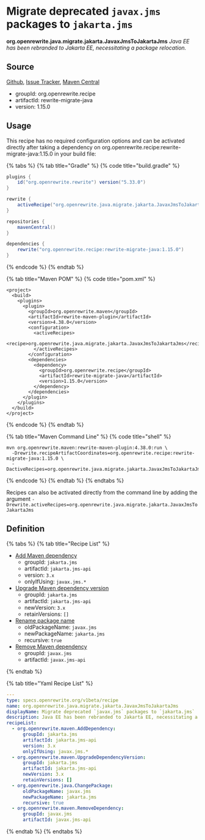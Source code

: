# Migrate deprecated `javax.jms` packages to `jakarta.jms`

**org.openrewrite.java.migrate.jakarta.JavaxJmsToJakartaJms**
_Java EE has been rebranded to Jakarta EE, necessitating a package relocation._

## Source

[Github](https://github.com/openrewrite/rewrite-migrate-java), [Issue Tracker](https://github.com/openrewrite/rewrite-migrate-java/issues), [Maven Central](https://search.maven.org/artifact/org.openrewrite.recipe/rewrite-migrate-java/1.15.0/jar)

* groupId: org.openrewrite.recipe
* artifactId: rewrite-migrate-java
* version: 1.15.0


## Usage

This recipe has no required configuration options and can be activated directly after taking a dependency on org.openrewrite.recipe:rewrite-migrate-java:1.15.0 in your build file:

{% tabs %}
{% tab title="Gradle" %}
{% code title="build.gradle" %}
```groovy
plugins {
    id("org.openrewrite.rewrite") version("5.33.0")
}

rewrite {
    activeRecipe("org.openrewrite.java.migrate.jakarta.JavaxJmsToJakartaJms")
}

repositories {
    mavenCentral()
}

dependencies {
    rewrite("org.openrewrite.recipe:rewrite-migrate-java:1.15.0")
}
```
{% endcode %}
{% endtab %}

{% tab title="Maven POM" %}
{% code title="pom.xml" %}
```markup
<project>
  <build>
    <plugins>
      <plugin>
        <groupId>org.openrewrite.maven</groupId>
        <artifactId>rewrite-maven-plugin</artifactId>
        <version>4.38.0</version>
        <configuration>
          <activeRecipes>
            <recipe>org.openrewrite.java.migrate.jakarta.JavaxJmsToJakartaJms</recipe>
          </activeRecipes>
        </configuration>
        <dependencies>
          <dependency>
            <groupId>org.openrewrite.recipe</groupId>
            <artifactId>rewrite-migrate-java</artifactId>
            <version>1.15.0</version>
          </dependency>
        </dependencies>
      </plugin>
    </plugins>
  </build>
</project>
```
{% endcode %}
{% endtab %}

{% tab title="Maven Command Line" %}
{% code title="shell" %}
```shell
mvn org.openrewrite.maven:rewrite-maven-plugin:4.38.0:run \
  -Drewrite.recipeArtifactCoordinates=org.openrewrite.recipe:rewrite-migrate-java:1.15.0 \
  -DactiveRecipes=org.openrewrite.java.migrate.jakarta.JavaxJmsToJakartaJms
```
{% endcode %}
{% endtab %}
{% endtabs %}

Recipes can also be activated directly from the command line by adding the argument `-Drewrite.activeRecipes=org.openrewrite.java.migrate.jakarta.JavaxJmsToJakartaJms`

## Definition

{% tabs %}
{% tab title="Recipe List" %}
* [Add Maven dependency](../../../maven/adddependency.md)
  * groupId: `jakarta.jms`
  * artifactId: `jakarta.jms-api`
  * version: `3.x`
  * onlyIfUsing: `javax.jms.*`
* [Upgrade Maven dependency version](../../../maven/upgradedependencyversion.md)
  * groupId: `jakarta.jms`
  * artifactId: `jakarta.jms-api`
  * newVersion: `3.x`
  * retainVersions: `[]`
* [Rename package name](../../../java/changepackage.md)
  * oldPackageName: `javax.jms`
  * newPackageName: `jakarta.jms`
  * recursive: `true`
* [Remove Maven dependency](../../../maven/removedependency.md)
  * groupId: `javax.jms`
  * artifactId: `javax.jms-api`

{% endtab %}

{% tab title="Yaml Recipe List" %}
```yaml
---
type: specs.openrewrite.org/v1beta/recipe
name: org.openrewrite.java.migrate.jakarta.JavaxJmsToJakartaJms
displayName: Migrate deprecated `javax.jms` packages to `jakarta.jms`
description: Java EE has been rebranded to Jakarta EE, necessitating a package relocation.
recipeList:
  - org.openrewrite.maven.AddDependency:
      groupId: jakarta.jms
      artifactId: jakarta.jms-api
      version: 3.x
      onlyIfUsing: javax.jms.*
  - org.openrewrite.maven.UpgradeDependencyVersion:
      groupId: jakarta.jms
      artifactId: jakarta.jms-api
      newVersion: 3.x
      retainVersions: []
  - org.openrewrite.java.ChangePackage:
      oldPackageName: javax.jms
      newPackageName: jakarta.jms
      recursive: true
  - org.openrewrite.maven.RemoveDependency:
      groupId: javax.jms
      artifactId: javax.jms-api

```
{% endtab %}
{% endtabs %}
